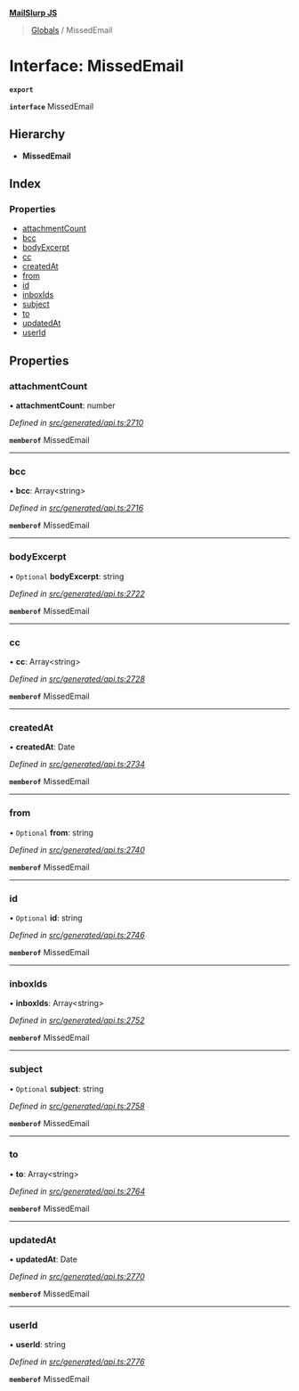 **[MailSlurp JS](../README.md)**

> [Globals](../README.md) / MissedEmail

# Interface: MissedEmail

**`export`** 

**`interface`** MissedEmail

## Hierarchy

* **MissedEmail**

## Index

### Properties

* [attachmentCount](missedemail.md#attachmentcount)
* [bcc](missedemail.md#bcc)
* [bodyExcerpt](missedemail.md#bodyexcerpt)
* [cc](missedemail.md#cc)
* [createdAt](missedemail.md#createdat)
* [from](missedemail.md#from)
* [id](missedemail.md#id)
* [inboxIds](missedemail.md#inboxids)
* [subject](missedemail.md#subject)
* [to](missedemail.md#to)
* [updatedAt](missedemail.md#updatedat)
* [userId](missedemail.md#userid)

## Properties

### attachmentCount

•  **attachmentCount**: number

*Defined in [src/generated/api.ts:2710](https://github.com/mailslurp/mailslurp-client/blob/5a4fc29/src/generated/api.ts#L2710)*

**`memberof`** MissedEmail

___

### bcc

•  **bcc**: Array\<string>

*Defined in [src/generated/api.ts:2716](https://github.com/mailslurp/mailslurp-client/blob/5a4fc29/src/generated/api.ts#L2716)*

**`memberof`** MissedEmail

___

### bodyExcerpt

• `Optional` **bodyExcerpt**: string

*Defined in [src/generated/api.ts:2722](https://github.com/mailslurp/mailslurp-client/blob/5a4fc29/src/generated/api.ts#L2722)*

**`memberof`** MissedEmail

___

### cc

•  **cc**: Array\<string>

*Defined in [src/generated/api.ts:2728](https://github.com/mailslurp/mailslurp-client/blob/5a4fc29/src/generated/api.ts#L2728)*

**`memberof`** MissedEmail

___

### createdAt

•  **createdAt**: Date

*Defined in [src/generated/api.ts:2734](https://github.com/mailslurp/mailslurp-client/blob/5a4fc29/src/generated/api.ts#L2734)*

**`memberof`** MissedEmail

___

### from

• `Optional` **from**: string

*Defined in [src/generated/api.ts:2740](https://github.com/mailslurp/mailslurp-client/blob/5a4fc29/src/generated/api.ts#L2740)*

**`memberof`** MissedEmail

___

### id

• `Optional` **id**: string

*Defined in [src/generated/api.ts:2746](https://github.com/mailslurp/mailslurp-client/blob/5a4fc29/src/generated/api.ts#L2746)*

**`memberof`** MissedEmail

___

### inboxIds

•  **inboxIds**: Array\<string>

*Defined in [src/generated/api.ts:2752](https://github.com/mailslurp/mailslurp-client/blob/5a4fc29/src/generated/api.ts#L2752)*

**`memberof`** MissedEmail

___

### subject

• `Optional` **subject**: string

*Defined in [src/generated/api.ts:2758](https://github.com/mailslurp/mailslurp-client/blob/5a4fc29/src/generated/api.ts#L2758)*

**`memberof`** MissedEmail

___

### to

•  **to**: Array\<string>

*Defined in [src/generated/api.ts:2764](https://github.com/mailslurp/mailslurp-client/blob/5a4fc29/src/generated/api.ts#L2764)*

**`memberof`** MissedEmail

___

### updatedAt

•  **updatedAt**: Date

*Defined in [src/generated/api.ts:2770](https://github.com/mailslurp/mailslurp-client/blob/5a4fc29/src/generated/api.ts#L2770)*

**`memberof`** MissedEmail

___

### userId

•  **userId**: string

*Defined in [src/generated/api.ts:2776](https://github.com/mailslurp/mailslurp-client/blob/5a4fc29/src/generated/api.ts#L2776)*

**`memberof`** MissedEmail

